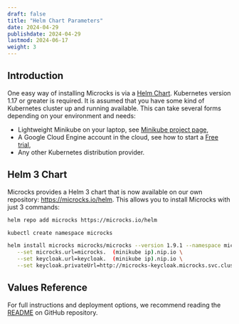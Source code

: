 ```yaml
---
draft: false
title: "Helm Chart Parameters"
date: 2024-04-29
publishdate: 2024-04-29
lastmod: 2024-06-17
weight: 3
---
```


## Introduction

One easy way of installing Microcks is via a [Helm Chart](https://helm.sh/). Kubernetes version 1.17 or greater is required. It is assumed that you have some kind of Kubernetes cluster up and running available. This can take several forms depending on your environment and needs:

* Lightweight Minikube on your laptop, see [Minikube project page](https://github.com/kubernetes/minikube),
* A Google Cloud Engine account in the cloud, see how to start a [Free trial](https://console.cloud.google.com/freetrial),
* Any other Kubernetes distribution provider.

## Helm 3 Chart

Microcks provides a Helm 3 chart that is now available on our own repository: https://microcks.io/helm. This allows you to install Microcks with just 3 commands:

```sh
helm repo add microcks https://microcks.io/helm

kubectl create namespace microcks

helm install microcks microcks/microcks --version 1.9.1 --namespace microcks \
   --set microcks.url=microcks.  (minikube ip).nip.io \
   --set keycloak.url=keycloak.  (minikube ip).nip.io \
   --set keycloak.privateUrl=http://microcks-keycloak.microcks.svc.cluster.local:8080
```

## Values Reference

For full instructions and deployment options, we recommend reading the [README](https://github.com/microcks/microcks/blob/master/install/kubernetes/README.md) on GitHub repository.
